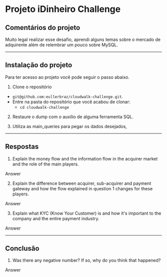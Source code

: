 # Projeto iDinheiro Challenge

## Comentários do projeto

Muito legal realizar esse desafio, aprendi alguns temas sobre o mercado de adquirente além de relembrar um pouco sobre MySQL.

---

## Instalação do projeto

Para ter acesso ao projeto você pode seguir o passo abaixo.

1. Clone o repositório
  * `git@github.com:eullerbraz/cloudwalk-challenge.git`.
  * Entre na pasta do repositório que você acabou de clonar:
    * `cd cloudwalk-challenge`

2. Restaure o dump com o auxílio de alguma ferramenta SQL.

3. Utiliza as main_queries para pegar os dados desejados,

---

## Respostas

1. Explain the money flow and the information flow in the acquirer market and the role of the main players.
  
  Answer

2. Explain the difference between acquirer, sub-acquirer and payment gateway and how the flow explained in question 1 changes for these players.
  
  Answer

3. Explain what KYC (Know Your Customer) is and how it's important to the company and the entire payment industry.

  Answer

---

## Conclusão

1. Was there any negative number? If so, why do you think that happened?

  Answer

